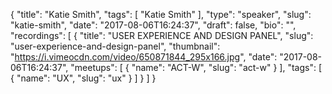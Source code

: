 {
  "title": "Katie Smith",
  "tags": [
    "Katie Smith"
  ],
  "type": "speaker",
  "slug": "katie-smith",
  "date": "2017-08-06T16:24:37",
  "draft": false,
  "bio": "",
  "recordings": [
    {
      "title": "USER EXPERIENCE AND DESIGN PANEL",
      "slug": "user-experience-and-design-panel",
      "thumbnail": "https://i.vimeocdn.com/video/650871844_295x166.jpg",
      "date": "2017-08-06T16:24:37",
      "meetups": [
        {
          "name": "ACT-W",
          "slug": "act-w"
        }
      ],
      "tags": [
        {
          "name": "UX",
          "slug": "ux"
        }
      ]
    }
  ]
}